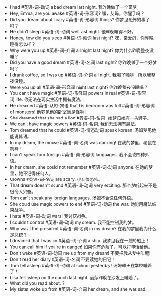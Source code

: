 - I had #英语-词-动词 a bad dream last night. 我昨晚做了一个噩梦。
- Hey, Emma, are you awake #英语-词-形容词? 嘿，艾玛，你醒了吗？
- Did you dream about scary #英语-词-形容词 things? 你梦见恐怖的事了吗？
- He didn't sleep #英语-词-动词 well last night. 他昨晚睡得不好。
- Honey, how did you sleep #英语-词-动词 last night? 嘿，亲爱的，你昨晚睡得怎么样？
- Why were you up #英语-词-介词 all night last night?  你为什么昨晚整夜没睡？
- Did you have a good dream #英语-词-名词 last night? 你昨晚做了一个好梦吗？
- I drank coffee, so I was up #英语-词-介词 all night.  我喝了咖啡，所以我整夜没睡。
- Were you up all #英语-词-形容词 night last night? 你昨晚整夜没睡吗？
- You can't have magic #英语-词-形容词 powers in real #英语-词-形容词 life. 你无法在现实生活中拥有魔法。
- He dreamed #英语-从句-宾语 that his bedroom was full #英语-词-形容词 of monsters! 他梦见他的卧室满是怪物！
- She dreamed that she had a lion #英语-词-名词 . 她梦见她有一头狮子。
- We can't have magic powers #英语-词-名词.  我们无法拥有魔法。
- Tom dreamed that he could #英语-词-情态动词 speak korean. 汤姆梦见他能说韩语。
- In my dream, the mouse #英语-词-名词 was dancing! 在我的梦里，老鼠在跳舞！
- I can't speak four foreign #英语-词-形容词 languages. 我不会说四种外语。
- In her dream, she could not remember #英语-词-动词 anyone.  在她的梦里，她不记得任何人。
- Clowns #英语-词-名词 are scary. 小丑很恐怖。
- That dream doesn't sound #英语-词-动词 very exciting. 那个梦听起来不是很令人兴奋。
- Tom can't speak any foreign languages. 汤姆不会说任何外语。
- She could use magic powers to end #英语-词-动词 the war. 她能用魔法结束战争。
- I hate #英语-词-动词 wars! 我讨厌战争。
- I couldn't control  #英语-词-动词 my dream. 我不能控制我的梦。
- Why was I the president #英语-词-名词 in my dream? 在我的梦里我为什么是总统？
- I dreamed that I was on #英语-词-介词 a ship.  我梦见我在一艘轮船上！
- You can call him if you're in danger! 如果你有危险了，可以打电话给他。
- Don't wake #英语-词-动词 me up from my dream! 不要把我从梦中叫醒!
- Don't read her diary #英语-词-名词 不要读她的日记！
- Tom fell asleep #英语-词-动词 at school yesterday! 汤姆昨天在学校睡着了！
- Lisa fell asleep on the couch last night.   丽莎昨晚在沙发上睡着了。
- What did you read about. ? 
- My sister woke up from #英语-词-介词 her dream, and she was sad.